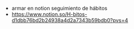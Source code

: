- armar en notion seguimiento de hábitos
- https://www.notion.so/H-bitos-d1dbb76bd2b24938a4d2a7343b59bdb0?pvs=4